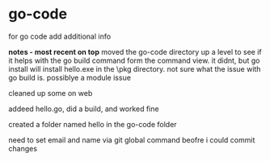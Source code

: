 # go-code
for go code
add additional info

**notes - most recent on top**
moved the go-code directory up a level to see if it helps with the go build command form the command view.  it didnt, but go install will install hello.exe in the \pkg directory. not sure what the issue with go build is. possiblye a module issue

cleaned up some on web

addeed hello.go, did a build, and worked fine

created a folder named hello in the go-code folder

need to set email and name via git global command beofre i could commit changes



